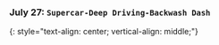### July 27:  **`Supercar-Deep Driving-Backwash Dash`**
{: style="text-align: center; vertical-align: middle;"}
